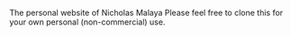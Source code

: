 The personal website of Nicholas Malaya
Please feel free to clone this for your own personal (non-commercial) use.

